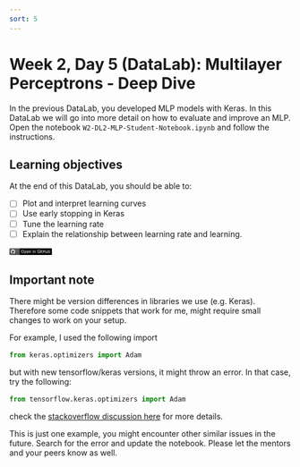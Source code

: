 ```yaml
---
sort: 5
---
```


# Week 2, Day 5 (DataLab): Multilayer Perceptrons - Deep Dive

In the previous DataLab, you developed MLP models with Keras. In this DataLab we will go into more detail on how to evaluate and improve an MLP. Open the notebook `W2-DL2-MLP-Student-Notebook.ipynb` and follow the instructions.

## Learning objectives

At the end of this DataLab, you should be able to:

- [ ] Plot and interpret learning curves
- [ ] Use early stopping in Keras
- [ ] Tune the learning rate
- [ ] Explain the relationship between learning rate and learning.

[<img src="./images/githubbadge.png" alt="GitHub" width="15%"/>](https://github.com/BredaUniversityADSAI/2022-23-Y1-BlockC/blob/main/DataLabs/W2-DL2/W2-DL2-MLP-Student-Notebook.ipynb)

## Important note

There might be version differences in libraries we use (e.g. Keras). Therefore some code snippets that work for me, might require small changes to work on your setup.

For example, I used the following import
```python
from keras.optimizers import Adam
```
but with new tensorflow/keras versions, it might throw an error. In that case, try the following:

```python
from tensorflow.keras.optimizers import Adam
```

check the [stackoverflow discussion here](https://stackoverflow.com/questions/62707558/importerror-cannot-import-name-adam-from-keras-optimizers) for more details.

This is just one example, you might encounter other similar issues in the future. Search for the error and update the notebook. Please let the mentors and your peers know as well.


